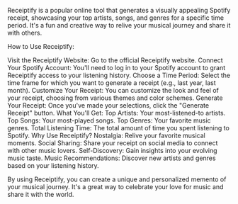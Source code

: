 Receiptify is a popular online tool that generates a visually appealing Spotify receipt, showcasing your top artists, songs, and genres for a specific time period. It's a fun and creative way to relive your musical journey and share it with others.

<h>How to Use Receiptify:</h2>

Visit the Receiptify Website: Go to the official Receiptify website.
Connect Your Spotify Account: You'll need to log in to your Spotify account to grant Receiptify access to your listening history.
Choose a Time Period: Select the time frame for which you want to generate a receipt (e.g., last year, last month).
Customize Your Receipt: You can customize the look and feel of your receipt, choosing from various themes and color schemes.
Generate Your Receipt: Once you've made your selections, click the "Generate Receipt" button.
What You'll Get:
Top Artists: Your most-listened-to artists.
Top Songs: Your most-played songs.
Top Genres: Your favorite music genres.
Total Listening Time: The total amount of time you spent listening to Spotify.
Why Use Receiptify?
Nostalgia: Relive your favorite musical moments.
Social Sharing: Share your receipt on social media to connect with other music lovers.
Self-Discovery: Gain insights into your evolving music taste.
Music Recommendations: Discover new artists and genres based on your listening history.

By using Receiptify, you can create a unique and personalized memento of your musical journey. It's a great way to celebrate your love for music and share it with the world.
